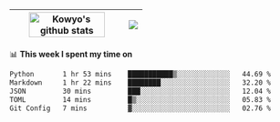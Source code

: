 | <a href="https://github.com/anuraghazra/github-readme-stats"><img width="85%" src="https://github-readme-stats.vercel.app/api?username=kowyo&show_icons=true&hide_border=true&theme=transparent" alt="Kowyo's github stats" /></a> | <a href="https://github.com/anuraghazra/github-readme-stats"><img align="center" src="https://github-readme-stats.vercel.app/api/top-langs/?username=kowyo&exclude_repo=Engineering-Competition-Robot,mobile-robot&hide=c,assembly,shaderlab,hlsl,mathematica,cmake&layout=compact&hide_border=true&theme=transparent" /></a> |
| ------------- | ------------- |

📊 **This week I spent my time on**
<!--START_SECTION:waka-->

```txt
Python       1 hr 53 mins    ███████████▒░░░░░░░░░░░░░   44.69 %
Markdown     1 hr 22 mins    ████████░░░░░░░░░░░░░░░░░   32.20 %
JSON         30 mins         ███░░░░░░░░░░░░░░░░░░░░░░   12.04 %
TOML         14 mins         █▒░░░░░░░░░░░░░░░░░░░░░░░   05.83 %
Git Config   7 mins          ▓░░░░░░░░░░░░░░░░░░░░░░░░   02.76 %
```

<!--END_SECTION:waka-->
